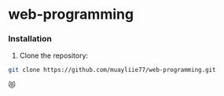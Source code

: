 # web-programming
### Installation
1. Clone the repository:

```bash
git clone https://github.com/muayliie77/web-programming.git
```
😻
